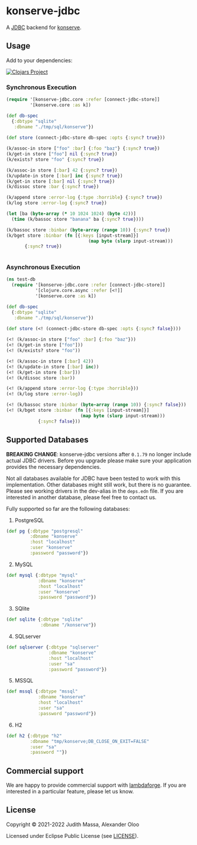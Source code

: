 # konserve-jdbc

A [JDBC](https://github.com/clojure/java.jdbc) backend for [konserve](https://github.com/replikativ/konserve). 

## Usage

Add to your dependencies:

[![Clojars Project](http://clojars.org/io.replikativ/konserve-jdbc/latest-version.svg)](http://clojars.org/io.replikativ/konserve-jdbc)

### Synchronous Execution

``` clojure
(require '[konserve-jdbc.core :refer [connect-jdbc-store]]
         '[konserve.core :as k])

(def db-spec
  {:dbtype "sqlite"
   :dbname "./tmp/sql/konserve"})
   
(def store (connect-jdbc-store db-spec :opts {:sync? true}))

(k/assoc-in store ["foo" :bar] {:foo "baz"} {:sync? true})
(k/get-in store ["foo"] nil {:sync? true})
(k/exists? store "foo" {:sync? true})

(k/assoc-in store [:bar] 42 {:sync? true})
(k/update-in store [:bar] inc {:sync? true})
(k/get-in store [:bar] nil {:sync? true})
(k/dissoc store :bar {:sync? true})

(k/append store :error-log {:type :horrible} {:sync? true})
(k/log store :error-log {:sync? true})

(let [ba (byte-array (* 10 1024 1024) (byte 42))]
  (time (k/bassoc store "banana" ba {:sync? true})))

(k/bassoc store :binbar (byte-array (range 10)) {:sync? true})
(k/bget store :binbar (fn [{:keys [input-stream]}]
                               (map byte (slurp input-stream)))
       {:sync? true})
               
```

### Asynchronous Execution

``` clojure
(ns test-db
  (require '[konserve-jdbc.core :refer [connect-jdbc-store]]
           '[clojure.core.async :refer [<!]]
           '[konserve.core :as k])

(def db-spec
  {:dbtype "sqlite"
   :dbname "./tmp/sql/konserve"})
   
(def store (<! (connect-jdbc-store db-spec :opts {:sync? false})))

(<! (k/assoc-in store ["foo" :bar] {:foo "baz"}))
(<! (k/get-in store ["foo"]))
(<! (k/exists? store "foo"))

(<! (k/assoc-in store [:bar] 42))
(<! (k/update-in store [:bar] inc))
(<! (k/get-in store [:bar]))
(<! (k/dissoc store :bar))

(<! (k/append store :error-log {:type :horrible}))
(<! (k/log store :error-log))

(<! (k/bassoc store :binbar (byte-array (range 10)) {:sync? false}))
(<! (k/bget store :binbar (fn [{:keys [input-stream]}]
                            (map byte (slurp input-stream)))
            {:sync? false}))
```

## Supported Databases

**BREAKING CHANGE**: konserve-jdbc versions after `0.1.79` no longer include
actual JDBC drivers. Before you upgrade please make sure your application
provides the necessary dependencies.

Not all databases available for JDBC have been tested to work with this implementation.
Other databases might still work, but there is no guarantee. Please see working
drivers in the dev-alias in the `deps.edn` file.
If you are interested in another database, please feel free to contact us.

Fully supported so far are the following databases:

1) PostgreSQL

``` clojure
(def pg {:dbtype "postgresql"
         :dbname "konserve"
         :host "localhost"
         :user "konserve"
         :password "password"})
```

2) MySQL

``` clojure
(def mysql {:dbtype "mysql"
            :dbname "konserve"
            :host "localhost"
            :user "konserve"
            :password "password"})
```

3) SQlite

``` clojure
(def sqlite {:dbtype "sqlite"
             :dbname "/konserve"})
```

4) SQLserver

``` clojure
(def sqlserver {:dbtype "sqlserver"
                :dbname "konserve"
                :host "localhost"
                :user "sa"
                :password "password"})
```

5) MSSQL

``` clojure
(def mssql {:dbtype "mssql"
            :dbname "konserve"
            :host "localhost"
            :user "sa"
            :password "password"})
```

6) H2

``` clojure
(def h2 {:dbtype "h2"
         :dbname "tmp/konserve;DB_CLOSE_ON_EXIT=FALSE"
         :user "sa"
         :password ""})
```

## Commercial support

We are happy to provide commercial support with
[lambdaforge](https://lambdaforge.io). If you are interested in a particular
feature, please let us know.

## License

Copyright © 2021-2022 Judith Massa, Alexander Oloo

Licensed under Eclipse Public License (see [LICENSE](LICENSE)).
